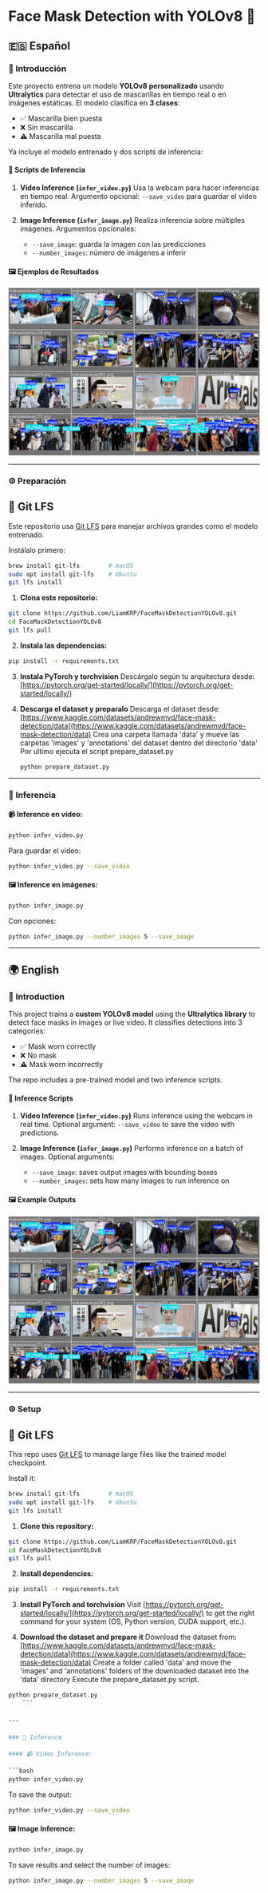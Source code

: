 # Face Mask Detection with YOLOv8 🚀

## 🇪🇸 Español

### 🔄 Introducción

Este proyecto entrena un modelo **YOLOv8 personalizado** usando **Ultralytics** para detectar el uso de mascarillas en tiempo real o en imágenes estáticas. El modelo clasifica en **3 clases**:

* ✅ Mascarilla bien puesta
* ❌ Sin mascarilla
* ⚠️ Mascarilla mal puesta

Ya incluye el modelo entrenado y dos scripts de inferencia:

#### 🧠 Scripts de Inferencia

1. **Video Inference (`infer_video.py`)**
   Usa la webcam para hacer inferencias en tiempo real.
   Argumento opcional: `--save_video` para guardar el video inferido.

2. **Image Inference (`infer_image.py`)**
   Realiza inferencia sobre múltiples imágenes.
   Argumentos opcionales:

   * `--save_image`: guarda la imagen con las predicciones
   * `--number_images`: número de imágenes a inferir

#### 🖼️ Ejemplos de Resultados

![Ejemplo](runs/mask_detection_model_14/val_batch0_labels.jpg)

---

### ⚙️ Preparación

## 🔄 Git LFS

Este repositorio usa [Git LFS](https://git-lfs.github.com/) para manejar archivos grandes como el modelo entrenado.

Instálalo primero:

```bash
brew install git-lfs        # macOS
sudo apt install git-lfs    # Ubuntu
git lfs install
```

1. **Clona este repositorio:**

```bash
git clone https://github.com/LiamKRP/FaceMaskDetectionYOLOv8.git
cd FaceMaskDetectionYOLOv8
git lfs pull
```

2. **Instala las dependencias:**

```bash
pip install -r requirements.txt
```

3. **Instala PyTorch y torchvision**
   Descárgalo según tu arquitectura desde:
   [https://pytorch.org/get-started/locally/](https://pytorch.org/get-started/locally/)

4. **Descarga el dataset y preparalo**
    Descarga el dataset desde:
    [https://www.kaggle.com/datasets/andrewmvd/face-mask-detection/data](https://www.kaggle.com/datasets/andrewmvd/face-mask-detection/data)
    Crea una carpeta llamada 'data' y mueve las carpetas 'images' y 'annotations' del dataset dentro del directorio 'data'
    Por ultimo ejecuta el script prepare_dataset.py
    ```bash
    python prepare_dataset.py
    ```

---

### 🔹 Inferencia

#### 📹 Inference en vídeo:

```bash
python infer_video.py
```

Para guardar el video:

```bash
python infer_video.py --save_video
```

#### 🖼️ Inference en imágenes:

```bash
python infer_image.py
```

Con opciones:

```bash
python infer_image.py --number_images 5 --save_image
```

---

## 🌍 English

### 🔄 Introduction

This project trains a **custom YOLOv8 model** using the **Ultralytics library** to detect face masks in images or live video. It classifies detections into 3 categories:

* ✅ Mask worn correctly
* ❌ No mask
* ⚠️ Mask worn incorrectly

The repo includes a pre-trained model and two inference scripts.

#### 🧠 Inference Scripts

1. **Video Inference (`infer_video.py`)**
   Runs inference using the webcam in real time.
   Optional argument: `--save_video` to save the video with predictions.

2. **Image Inference (`infer_image.py`)**
   Performs inference on a batch of images.
   Optional arguments:

   * `--save_image`: saves output images with bounding boxes
   * `--number_images`: sets how many images to run inference on

#### 🖼️ Example Outputs

![Ejemplo](runs/mask_detection_model_14/val_batch0_labels.jpg)


---

### ⚙️ Setup

## 🔄 Git LFS

This repo uses [Git LFS](https://git-lfs.github.com/) to manage large files like the trained model checkpoint.

Install it:

```bash
brew install git-lfs        # macOS
sudo apt install git-lfs    # Ubuntu
git lfs install
```

1. **Clone this repository:**

```bash
git clone https://github.com/LiamKRP/FaceMaskDetectionYOLOv8.git
cd FaceMaskDetectionYOLOv8
git lfs pull
```

2. **Install dependencies:**

```bash
pip install -r requirements.txt
```

3. **Install PyTorch and torchvision**
   Visit [https://pytorch.org/get-started/locally/](https://pytorch.org/get-started/locally/) to get the right command for your system (OS, Python version, CUDA support, etc.).

4. **Download the dataset and prepare it**
Download the dataset from:
[https://www.kaggle.com/datasets/andrewmvd/face-mask-detection/data](https://www.kaggle.com/datasets/andrewmvd/face-mask-detection/data)
Create a folder called 'data' and move the 'images' and 'annotations' folders of the downloaded dataset into the 'data' directory
Execute the prepare_dataset.py script.
```bash
python prepare_dataset.py
    ```

---

### 🔹 Inference

#### 📹 Video Inference:

```bash
python infer_video.py
```

To save the output:

```bash
python infer_video.py --save_video
```

#### 🖼️ Image Inference:

```bash
python infer_image.py
```

To save results and select the number of images:

```bash
python infer_image.py --number_images 5 --save_image
```
